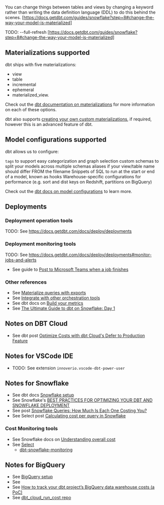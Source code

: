 
You can change things between tables and views by changing a keyword rather than writing the data definition language (DDL) to do this behind the scenes.
[https://docs.getdbt.com/guides/snowflake?step=8#change-the-way-your-model-is-materialized]


TODO: --full-refresh
[https://docs.getdbt.com/guides/snowflake?step=8#change-the-way-your-model-is-materialized]


## Materializations supported

dbt ships with five materializations:
- view
- table
- incremental
- ephemeral
- materialized_view.

Check out the [dbt documentation on materializations](https://docs.getdbt.com/docs/build/materializations) for more information on each of these options.

dbt also supports [creating your own custom materializations](https://docs.getdbt.com/guides/create-new-materializations?step=1), if required, however this is an advanced feature of dbt.


## Model configurations supported

dbt allows us to configure:

`tags` to support easy categorization and graph selection
custom schemas to split your models across multiple schemas
aliases if your view/table name should differ FROM the filename
Snippets of SQL to run at the start or end of a model, known as hooks
Warehouse-specific configurations for performance (e.g. sort and dist keys on Redshift, partitions on BigQuery)

Check out the [dbt docs on model configurations](https://docs.getdbt.com/reference/model-configs) to learn more.


## Deployments


### Deployment operation tools

TODO: See https://docs.getdbt.com/docs/deploy/deployments


### Deployment monitoring tools

TODO: See https://docs.getdbt.com/docs/deploy/deployments#monitor-jobs-and-alerts

- See guide to [Post to Microsoft Teams when a job finishes
](https://docs.getdbt.com/guides/zapier-ms-teams?step=1)


### Other references

- See [Materialize queries with exports](https://docs.getdbt.com/docs/use-dbt-semantic-layer/exports)
- See [Integrate with other orchestration tools](https://docs.getdbt.com/docs/deploy/deployment-tools)
- See dbt docs on [Build your metrics](https://docs.getdbt.com/docs/build/build-metrics-intro)
- See [The Ultimate Guide to dbt on Snowflake: Day 1](https://medium.com/@dipan.saha/dbt-on-snowflake-a-comprehensive-guide-a849e893a2e)

## Notes on DBT Cloud

- See dbt post [Optimize Costs with dbt Cloud's Defer to Production Feature](https://www.getdbt.com/blog/optimize-costs-with-dbt-cloud-defer-to-production-feature)

## Notes for VSCode IDE

- TODO: See extension `innoverio.vscode-dbt-power-user`


## Notes for Snowflake 

- See dbt docs [Snowflake setup](https://docs.getdbt.com/docs/core/connect-data-platform/snowflake-setup#account)
- See Snowflake's [BEST PRACTICES FOR OPTIMIZING YOUR DBT AND SNOWFLAKE DEPLOYMENT](https://www.snowflake.com/wp-content/uploads/2021/10/Best-Practices-for-Optimizing-Your-dbt-and-Snowflake-Deployment.pdf)
- See post [Snowflake Queries: How Much Is Each One Costing You?](https://blog.sundeck.io/snowflake-queries-how-much-is-each-one-costing-you-83f40a61dd90)
- See Select post [Calculating cost per query in Snowflake](https://SELECT.dev/posts/cost-per-query#complete-sql-query)

### Cost Monitoring tools

- See Snowflake docs on [Understanding overall cost](https://docs.snowflake.com/en/user-guide/cost-understanding-overall)
- See [Select](https://SELECT.dev/docs/dbt-snowflake-monitoring)
    - [dbt-snowflake-monitoring](https://github.com/get-SELECT/dbt-snowflake-monitoring)

## Notes for BigQuery

- See [BigQuery setup](https://docs.getdbt.com/docs/core/connect-data-platform/bigquery-setup)
- See [](https://docs.getdbt.com/guides/bigquery?step=1)
- See [How to track your dbt project’s BigQuery data warehouse costs (a PoC)](https://medium.com/inthepipeline/how-to-track-your-dbt-projects-bigquery-data-warehouse-costs-in-dbt-a-poc-716068b1e2c3)
- See [dbt_cloud_run_cost repo](https://github.com/danthelion/dbt_cloud_run_cost)